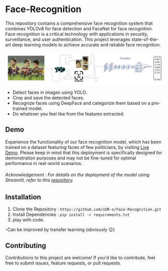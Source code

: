 # Face-Recognition
This repository contains a comprehensive face recognition system that combines YOLOv8 for face detection and FaceNet for face recognition. Face recognition is a critical technology with applications in security, surveillance, and user authentication. This project leverages state-of-the-art deep learning models to achieve accurate and reliable face recognition.

<img src="./assets/asset01.png"></img>

- Detect faces in images using YOLO.
- Crop and save the detected faces.
- Recognize faces using DeepFace and categorize them based on a pre-trained model.
- Do whatever you feel like from the features extracted.

## Demo
Experience the functionality of our face recognition model, which has been trained on a dataset featuring faces of few politicians, by visiting [Live Demo](https://face-recognition-ml.streamlit.app/). Please keep in mind that this deployment is specifically designed for demonstration purposes and may not be fine-tuned for optimal performance in real-world scenarios.

###### Acknowledgement : For details on the deployment of the model using Streamlit, refer to this [repository](https://github.com/NikhilKalloli/Face-Recognition).

  ## Installation
1. Clone the Repository : `https://github.com/sOR-o/Face-Recognition.git`
2. Install Dependencies : `pip install -r requirements.txt`
3. play with code.

-Can be improved by transfer learning (obviously 😉)

## Contributing
Contributions to this project are welcome! If you'd like to contribute, feel free to submit issues, feature requests, or pull requests.
  
